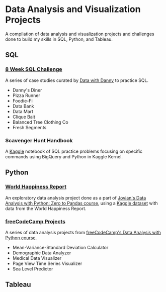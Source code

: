 # Data Analysis and Visualization Projects

A compilation of data analysis and visualization projects and challenges done to build my skills in SQL, Python, and Tableau.

## SQL
### [8 Week SQL Challenge](https://github.com/ajchen97/data-analysis-and-visualization-projects/tree/main/8-week-sql-challenge)
A series of case studies curated by [Data with Danny](https://www.datawithdanny.com/) to practice SQL.
- Danny's Diner
- Pizza Runner
- Foodie-Fi
- Data Bank
- Data Mart
- Clique Bait
- Balanced Tree Clothing Co
- Fresh Segments
### Scavenger Hunt Handbook
A [Kaggle](https://www.kaggle.com/code/rtatman/sql-scavenger-hunt-handbook/notebook) notebook of SQL practice problems focusing on specific commands using BigQuery and Python in Kaggle Kernel.

## Python
### [World Happiness Report](https://github.com/ajchen97/data-analysis-and-visualization-projects/tree/main/world-happiness-report)
An exploratory data analysis project done as a part of [Jovian's Data Analysis with Python: Zero to Pandas course](https://jovian.com/learn/data-analysis-with-python-zero-to-pandas), using a [Kaggle dataset](https://www.kaggle.com/datasets/mathurinache/world-happiness-report) with data from the World Happiness Report.
### [freeCodeCamp Projects](https://github.com/ajchen97/data-analysis-and-visualization-projects/tree/main/freecodecamp-projects)
A series of data analysis projects from [freeCodeCamp's Data Analysis with Python course](https://www.freecodecamp.org/learn/data-analysis-with-python/).
- Mean-Variance-Standard Deviation Calculator
- Demographic Data Analyzer
- Medical Data Visualizer
- Page View Time Series Visualizer
- Sea Level Predictor

## Tableau
